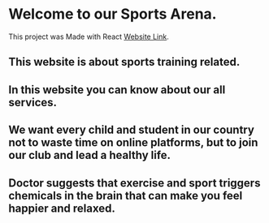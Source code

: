 # Welcome to our Sports Arena.

This project was Made with React [Website Link](https://sports-arena-4444.netlify.app/).

## This website is about sports training related.
## In this website you can know about our all services.
##  We want every child and student in our country not to waste time on online platforms, but to join our club and lead a healthy life.
## Doctor suggests that exercise and sport triggers chemicals in the brain that can make you feel happier and relaxed.